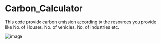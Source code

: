 # Carbon_Calculator
This code provide carbon emission according to the resources you provide like No. of Houses, No. of vehicles, No. of industries etc.

![image](https://user-images.githubusercontent.com/91727060/236732148-7d4ece9a-1829-43cf-8b6a-877708725de8.png)
